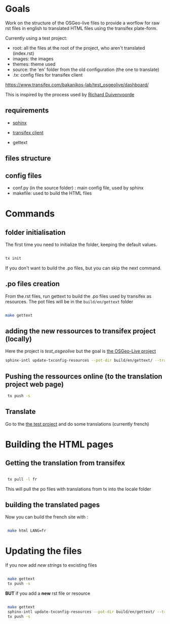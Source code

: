 # Goals
Work on the structure of the OSGeo-live files to provide a worflow for raw rst files in english to translated HTML files using the transifex plate-form.

Currently using a test project:

* root: all the files at the root of the project, who aren't translated (index.rst)
* images: the images
* themes: theme used
* source: the 'en' folder from the old configuration (the one to translate)
* .tx: config files for transifex client

https://www.transifex.com/bakanikos-lab/test_osgeolive/dashboard/


This is inspired by the process used by [Richard Duivenvoorde](https://github.com/rduivenvoorde/translationtest/blob/master/README.rst) 

## requirements
* [sphinx](http://www.sphinx-doc.org/en/stable/)

* [transifex client](https://docs.transifex.com/client/introduction)

* gettext

## files structure


## config files
* conf.py (in the source folder) : main config file, used by sphinx
* makefile: used to build the HTML files

#  Commands

## folder initialisation

The first time you need to initialize the folder, keeping the default values.

```bash

tx init

```

If you don't want to build the .po files, but you can skip the next command.


## .po files creation

From the.rst files, run gettext to build the .po files used by transifex as resources. The pot files will be in the `build/en/gettext` folder

```bash

make gettext

```

## adding the new ressources to transifex project (locally) 

Here the project is *test_osgeolive* but the goal is [the OSGeo-Live project](https://www.transifex.com/osgeo/osgeolive/dashboard/) 

```bash
sphinx-intl update-txconfig-resources --pot-dir build/en/gettext/ --transifex-project-name test_osgeolive

```

## Pushing the ressources online (to the translation project web page)

```bash
 tx push -s

```

## Translate

Go to the [the test project](https://www.transifex.com/bakanikos-lab/test_osgeolive/dashboard/) and do some translations (currently french)

# Building the HTML pages

## Getting the translation from transifex

```bash

 tx pull -l fr

```

This will pull the po files with translations from tx into the locale folder


## building the translated pages

Now you can build the french site with :

```bash

 make html LANG=fr

```


# Updating the files

If you now add *new strings* to excisting files

```bash

 make gettext
 tx push -s

```


**BUT** if you add a **new** rst file or resource

```bash

 make gettext
 sphinx-intl update-txconfig-resources --pot-dir build/en/gettext/ --transifex-project-name test_osgeolive
 tx push -s

```
